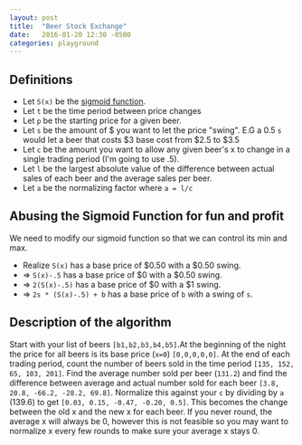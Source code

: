 ```yaml
---
layout: post
title:  "Beer Stock Exchange"
date:   2016-01-20 12:30 -0500
categories: playground
---
```


Definitions
-----------

- Let `S(x)` be the [sigmoid function](https://en.wikipedia.org/wiki/Sigmoid_function).
- Let `t` be the time period between price changes
- Let `p` be the starting price for a given beer.
- Let `s` be the amount of $ you want to let the price "swing". E.G a 0.5 `s` would let a beer that costs $3 base cost from $2.5 to $3.5
- Let `c` be the amount you want to allow any given beer's x to change in a single trading period (I'm going to use .5).
- Let `l` be the largest absolute value of the difference between actual sales of each beer and the average sales per beer.
- Let `a` be the normalizing factor where `a = l/c`


Abusing the Sigmoid Function for fun and profit
-----------------------------------------------

We need to modify our sigmoid function so that we can control its min and max.

- Realize `S(x)` has a base price of $0.50 with a $0.50 swing.
- => `S(x)-.5` has a base price of $0 with a $0.50 swing.
- => `2(S(x)-.5)` has a base price of $0 with a $1 swing.
- => `2s * (S(x)-.5) + b` has a base price of `b` with a swing of `s`.

Description of the algorithm
----------------------------
Start with your list of beers `[b1,b2,b3,b4,b5]`.At the beginning of the night the price for all beers is its base price (`x=0`)
`[0,0,0,0,0]`.
At the end of each trading period, count the number of beers sold in the time period `[135, 152, 65, 103, 201]`.
Find the average number sold per beer (`131.2`) and find the difference between average and actual number sold for each beer
`[3.8, 20.8, -66.2, -28.2, 69.8]`. Normalize this against your `c` by dividing by `a` (139.6) to get `[0.03, 0.15, -0.47, -0.20, 0.5]`.
This becomes the change between the old x and the new x for each beer. If you never round, the average x will always be 0, however this
is not feasible so you may want to normalize x every few rounds to make sure your average x stays 0.
